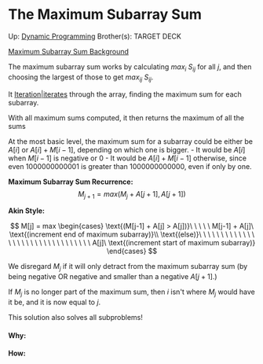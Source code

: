 # The Maximum Subarray Sum

Up: [Dynamic Programming](dynamic_programming)
Brother(s):
TARGET DECK

[Maximum Subarray Sum Background](maximum_subarray_sum_background)

The maximum subarray sum works by calculating $max_i\ S_{ij}$ for all $j$, and then choosing the largest of those to get $max_{ij}\ S_{ij}$.

It [Iteration|iterates](iteration|iterates) through the array, finding the maximum sum for each subarray.

With all maximum sums computed, it then returns the maximum of all the sums

At the most basic level, the maximum sum for a subarray could be either be $A[i]$ or $A[i] + M[i-1]$, depending on which one is bigger.
	- It would be $A[i]$ when $M[i-1]$ is negative or 0
	- It would be $A[i] + M[i-1]$ otherwise, since even 1000000000001 is greater than 1000000000000, even if only by one.

**Maximum Subarray Sum Recurrence:** 
$$ M_{j+1} = max(M_j + A[j+1], A[j+1]) $$


**Akin Style:**

$$ M[j] = max \begin{cases} \text{(M[j-1] + A[j] > A[j])}\ \ \ \ \ M[j-1] + A[j]\ \text{(increment end of maximum subarray)}\\ \text{(else)}\ \ \ \ \ \ \ \ \ \ \ \ \ \ \ \ \ \ \ \ \ \ \ \ \ \ \ \ \ \ \ \  A[j]\ \text{(increment start of maximum subarray)} \end{cases}  $$

We disregard $M_j$ if it will only detract from the maximum subarray sum (by being negative OR negative and smaller than a negative $A[j+1]$.)

If $M_j$ is no longer part of the maximum sum, then $i$ isn't where $M_j$ would have it be, and it is now equal to $j$.

This solution also solves all subproblems!
























#### Why:
#### How:









